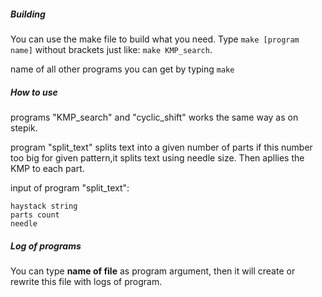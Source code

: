 ##### Building
You can use the make file to build what you need.
Type `make [program name]` without brackets just like: `make KMP_search`.
  
name of all other programs you can get by typing `make`


##### How to use
programs "KMP_search" and "cyclic_shift"
works the same way as on stepik.
  
program "split_text" splits text into a given number of parts
if this number too big for given pattern,it splits text using needle size.
Then apllies the KMP to each part.
  
input of program "split_text":
```
haystack string
parts count
needle
```

##### Log of programs
You can type **name of file** as program argument,
then it will create or rewrite this file
with logs of program.
